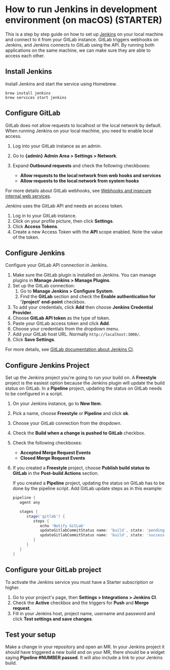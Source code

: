 # How to run Jenkins in development environment (on macOS) **(STARTER)**

This is a step by step guide on how to set up [Jenkins](https://jenkins.io/) on your local machine and connect to it from your GitLab instance. GitLab triggers webhooks on Jenkins, and Jenkins connects to GitLab using the API. By running both applications on the same machine, we can make sure they are able to access each other.

## Install Jenkins

Install Jenkins and start the service using Homebrew.

```shell
brew install jenkins
brew services start jenkins
```

## Configure GitLab

GitLab does not allow requests to localhost or the local network by default. When running Jenkins on your local machine, you need to enable local access.

1. Log into your GitLab instance as an admin.
1. Go to **{admin}** **Admin Area > Settings > Network**.
1. Expand **Outbound requests** and check the following checkboxes:

   - **Allow requests to the local network from web hooks and services**
   - **Allow requests to the local network from system hooks**

  For more details about GitLab webhooks, see [Webhooks and insecure internal web services](../../security/webhooks.md).

Jenkins uses the GitLab API and needs an access token.

1. Log in to your GitLab instance.
1. Click on your profile picture, then click **Settings**.
1. Click **Access Tokens**.
1. Create a new Access Token with the **API** scope enabled. Note the value of the token.

## Configure Jenkins

Configure your GitLab API connection in Jenkins.

1. Make sure the GitLab plugin is installed on Jenkins. You can manage plugins in **Manage Jenkins > Manage Plugins**.
1. Set up the GitLab connection:
   1. Go to **Manage Jenkins > Configure System**.
   1. Find the **GitLab** section and check the **Enable authentication for '/project' end-point** checkbox.
1. To add your credentials, click **Add** then choose **Jenkins Credential Provider**.
1. Choose **GitLab API token** as the type of token.
1. Paste your GitLab access token and click **Add**.
1. Choose your credentials from the dropdown menu.
1. Add your GitLab host URL. Normally `http://localhost:3000/`.
1. Click **Save Settings**.

For more details, see [GitLab documentation about Jenkins CI](../../integration/jenkins.md).

## Configure Jenkins Project

Set up the Jenkins project you're going to run your build on. A **Freestyle** project is the easiest option because the Jenkins plugin will update the build status on GitLab. In a **Pipeline** project, updating the status on GitLab needs to be configured in a script.

1. On your Jenkins instance, go to **New Item**.
1. Pick a name, choose **Freestyle** or **Pipeline** and click **ok**.
1. Choose your GitLab connection from the dropdown.
1. Check the **Build when a change is pushed to GitLab** checkbox.
1. Check the following checkboxes:

   - **Accepted Merge Request Events**
   - **Closed Merge Request Events**

1. If you created a **Freestyle** project, choose **Publish build status to GitLab** in the **Post-build Actions** section.

   If you created a **Pipeline** project, updating the status on GitLab has to be done by the pipeline script. Add GitLab update steps as in this example:

   ```groovy
   pipeline {
      agent any

      stages {
         stage('gitlab') {
            steps {
               echo 'Notify GitLab'
               updateGitlabCommitStatus name: 'build', state: 'pending'
               updateGitlabCommitStatus name: 'build', state: 'success'
            }
         }
      }
   }
   ```

## Configure your GitLab project

To activate the Jenkins service you must have a Starter subscription or higher.

1. Go to your project's page, then **Settings > Integrations > Jenkins CI**.
1. Check the **Active** checkbox and the triggers for **Push** and **Merge request**.
1. Fill in your Jenkins host, project name, username and password and click **Test settings and save changes**.

## Test your setup

Make a change in your repository and open an MR. In your Jenkins project it should have triggered a new build and on your MR, there should be a widget saying **Pipeline #NUMBER passed**. It will also include a link to your Jenkins build.

